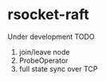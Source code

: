 # rsocket-raft

Under development
TODO
1. join/leave node
2. ProbeOperator
3. full state sync over TCP